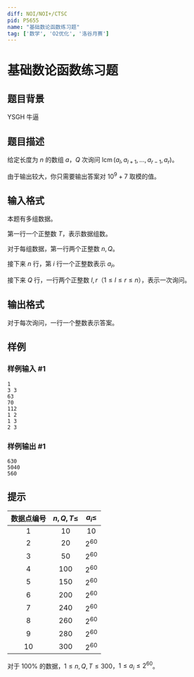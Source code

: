```yaml
---
diff: NOI/NOI+/CTSC
pid: P5655
name: "基础数论函数练习题"
tag: ['数学', 'O2优化', '洛谷月赛']
---
```

# 基础数论函数练习题
## 题目背景

YSGH 牛逼
## 题目描述

给定长度为 $n$ 的数组 $a$，$Q$ 次询问 $\operatorname{lcm}(a_l, a_{l + 1}, \ldots , a_{r - 1}, a_r)$。

由于输出较大，你只需要输出答案对 ${10}^9 + 7$ 取模的值。
## 输入格式

本题有多组数据。

第一行一个正整数 $T$，表示数据组数。

对于每组数据，第一行两个正整数 $n, Q$。

接下来 $n$ 行，第 $i$ 行一个正整数表示 $a_i$。

接下来 $Q$ 行，一行两个正整数 $l,r$（$1 \le l \le r \le n$），表示一次询问。
## 输出格式

对于每次询问，一行一个整数表示答案。
## 样例

### 样例输入 #1
```
1
3 3
63
70
112
1 2
1 3
2 3
```
### 样例输出 #1
```
630
5040
560
```
## 提示

| 数据点编号 | $n, Q, T \le$ | $a_i \le$ |
| :--: | :--: | :--: |
| $1$ | $10$ | $10$ |
| $2$ | $20$ | $2^{60}$ |
| $3$ | $50$ | $2^{60}$ |
| $4$ | $100$ | $2^{60}$ |
| $5$ | $150$ | $2^{60}$ |
| $6$ | $200$ | $2^{60}$ |
| $7$ | $240$ | $2^{60}$ |
| $8$ | $260$ | $2^{60}$ |
| $9$ | $280$ | $2^{60}$ |
| $10$ | $300$ | $2^{60}$ |

对于 $100\%$ 的数据，$1 \le n, Q, T \le 300$，$1 \le a_i \le 2^{60}$。
